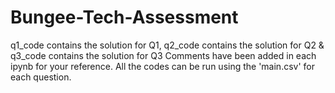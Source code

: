 # Bungee-Tech-Assessment
q1_code contains the solution for Q1, q2_code contains the solution for Q2 & q3_code contains the solution for Q3 Comments have been added in each ipynb for your reference. All the codes can be run using the 'main.csv' for each question.
